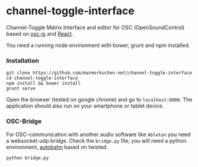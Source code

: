 # channel-toggle-interface

Channel-Toggle Matrix Interface and editor for OSC (OpenSoundControl) based on [osc-js](https://github.com/marmorkuchen-net/osc-js) and [React](https://facebook.github.io/react/).

You need a running node environment with bower, grunt and npm installed.

### Installation

    git clone https://github.com/marmorkuchen-net/channel-toggle-interface
    cd channel-toggle-interface
    npm install && bower install
    grunt serve

Open the browser (tested on google chrome) and go to `localhost:8000`. The application should also run on your smartphone or tablet device.

### OSC-Bridge

For OSC-communication with another audio software like `Ableton` you need a websocket-udp bridge. Check the `bridge.py` file, you will need a python environment, [autobahn](http://autobahn.ws/python/) based on twisted.

    python bridge.py
